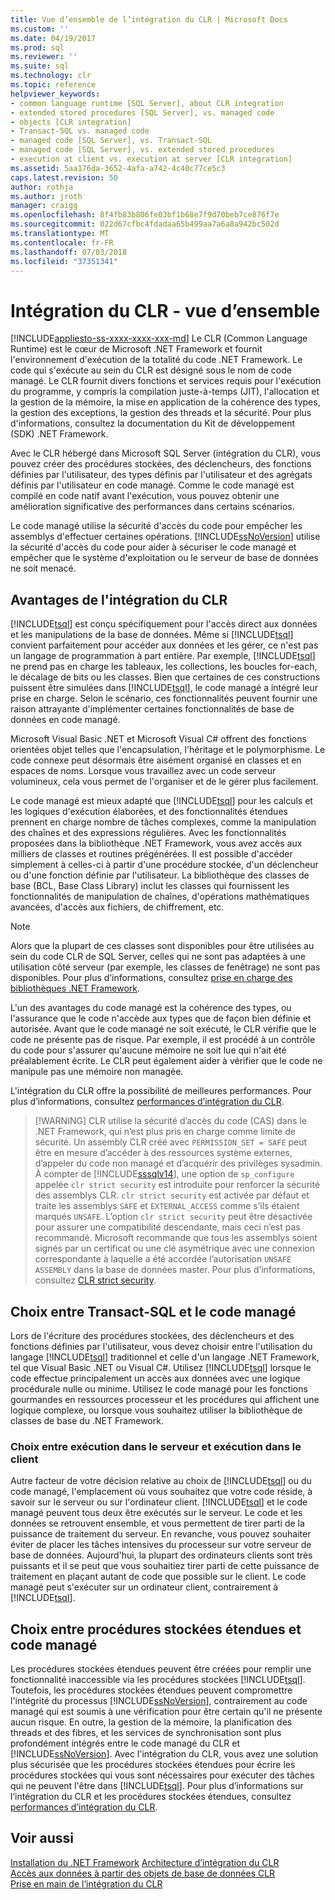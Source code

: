 ```yaml
---
title: Vue d’ensemble de l’intégration du CLR | Microsoft Docs
ms.custom: ''
ms.date: 04/19/2017
ms.prod: sql
ms.reviewer: ''
ms.suite: sql
ms.technology: clr
ms.topic: reference
helpviewer_keywords:
- common language runtime [SQL Server], about CLR integration
- extended stored procedures [SQL Server], vs. managed code
- objects [CLR integration]
- Transact-SQL vs. managed code
- managed code [SQL Server], vs. Transact-SQL
- managed code [SQL Server], vs. extended stored procedures
- execution at client vs. execution at server [CLR integration]
ms.assetid: 5aa176da-3652-4afa-a742-4c40c77ce5c3
caps.latest.revision: 50
author: rothja
ms.author: jroth
manager: craigg
ms.openlocfilehash: 8f4fb83b806fe03bf1b68e7f9d70beb7ce876f7e
ms.sourcegitcommit: 022d67cfbc4fdadaa65b499aa7a6a8a942bc502d
ms.translationtype: MT
ms.contentlocale: fr-FR
ms.lasthandoff: 07/03/2018
ms.locfileid: "37351341"
---
```

# <a name="clr-integration---overview"></a>Intégration du CLR - vue d’ensemble
[!INCLUDE[appliesto-ss-xxxx-xxxx-xxx-md](../../includes/appliesto-ss-xxxx-xxxx-xxx-md.md)]
  Le CLR (Common Language Runtime) est le cœur de Microsoft .NET Framework et fournit l'environnement d'exécution de la totalité du code .NET Framework. Le code qui s'exécute au sein du CLR est désigné sous le nom de code managé. Le CLR fournit divers fonctions et services requis pour l'exécution du programme, y compris la compilation juste-à-temps (JIT), l'allocation et la gestion de la mémoire, la mise en application de la cohérence des types, la gestion des exceptions, la gestion des threads et la sécurité.  Pour plus d'informations, consultez la documentation du Kit de développement (SDK) .NET Framework.  
  
 Avec le CLR hébergé dans Microsoft SQL Server (intégration du CLR), vous pouvez créer des procédures stockées, des déclencheurs, des fonctions définies par l'utilisateur, des types définis par l'utilisateur et des agrégats définis par l'utilisateur en code managé. Comme le code managé est compilé en code natif avant l'exécution, vous pouvez obtenir une amélioration significative des performances dans certains scénarios.  
  
 Le code managé utilise la sécurité d'accès du code pour empêcher les assemblys d'effectuer certaines opérations. [!INCLUDE[ssNoVersion](../../includes/ssnoversion-md.md)] utilise la sécurité d'accès du code pour aider à sécuriser le code managé et empêcher que le système d'exploitation ou le serveur de base de données ne soit menacé.  
  
## <a name="advantages-of-clr-integration"></a>Avantages de l'intégration du CLR  
 [!INCLUDE[tsql](../../includes/tsql-md.md)] est conçu spécifiquement pour l'accès direct aux données et les manipulations de la base de données. Même si [!INCLUDE[tsql](../../includes/tsql-md.md)] convient parfaitement pour accéder aux données et les gérer, ce n'est pas un langage de programmation à part entière. Par exemple, [!INCLUDE[tsql](../../includes/tsql-md.md)] ne prend pas en charge les tableaux, les collections, les boucles for-each, le décalage de bits ou les classes. Bien que certaines de ces constructions puissent être simulées dans [!INCLUDE[tsql](../../includes/tsql-md.md)], le code managé a intégré leur prise en charge. Selon le scénario, ces fonctionnalités peuvent fournir une raison attrayante d'implémenter certaines fonctionnalités de base de données en code managé.  
  
 Microsoft Visual Basic .NET et Microsoft Visual C# offrent des fonctions orientées objet telles que l'encapsulation, l'héritage et le polymorphisme. Le code connexe peut désormais être aisément organisé en classes et en espaces de noms. Lorsque vous travaillez avec un code serveur volumineux, cela vous permet de l'organiser et de le gérer plus facilement.  
  
 Le code managé est mieux adapté que [!INCLUDE[tsql](../../includes/tsql-md.md)] pour les calculs et les logiques d'exécution élaborées, et des fonctionnalités étendues prennent en charge nombre de tâches complexes, comme la manipulation des chaînes et des expressions régulières. Avec les fonctionnalités proposées dans la bibliothèque .NET Framework, vous avez accès aux milliers de classes et routines prégénérées. Il est possible d'accéder simplement à celles-ci à partir d'une procédure stockée, d'un déclencheur ou d'une fonction définie par l'utilisateur. La bibliothèque des classes de base (BCL, Base Class Library) inclut les classes qui fournissent les fonctionnalités de manipulation de chaînes, d'opérations mathématiques avancées, d'accès aux fichiers, de chiffrement, etc.  
  
> [!NOTE]  
>  Alors que la plupart de ces classes sont disponibles pour être utilisées au sein du code CLR de SQL Server, celles qui ne sont pas adaptées à une utilisation côté serveur (par exemple, les classes de fenêtrage) ne sont pas disponibles. Pour plus d’informations, consultez [prise en charge des bibliothèques .NET Framework](../../relational-databases/clr-integration/database-objects/supported-net-framework-libraries.md).  
  
 L'un des avantages du code managé est la cohérence des types, ou l'assurance que le code n'accède aux types que de façon bien définie et autorisée. Avant que le code managé ne soit exécuté, le CLR vérifie que le code ne présente pas de risque. Par exemple, il est procédé à un contrôle du code pour s'assurer qu'aucune mémoire ne soit lue qui n'ait été préalablement écrite. Le CLR peut également aider à vérifier que le code ne manipule pas une mémoire non managée.  
  
 L'intégration du CLR offre la possibilité de meilleures performances. Pour plus d’informations, consultez [performances d’intégration du CLR](../../relational-databases/clr-integration/clr-integration-architecture-performance.md).  
 
>  [!WARNING]
>  CLR utilise la sécurité d’accès du code (CAS) dans le .NET Framework, qui n’est plus pris en charge comme limite de sécurité. Un assembly CLR créé avec `PERMISSION_SET = SAFE` peut être en mesure d’accéder à des ressources système externes, d’appeler du code non managé et d’acquérir des privilèges sysadmin. À compter de [!INCLUDE[sssqlv14](../../includes/sssqlv14-md.md)], une option de `sp_configure` appelée `clr strict security` est introduite pour renforcer la sécurité des assemblys CLR. `clr strict security` est activée par défaut et traite les assemblys `SAFE` et `EXTERNAL_ACCESS` comme s’ils étaient marqués `UNSAFE`. L’option `clr strict security` peut être désactivée pour assurer une compatibilité descendante, mais ceci n’est pas recommandé. Microsoft recommande que tous les assemblys soient signés par un certificat ou une clé asymétrique avec une connexion correspondante à laquelle a été accordée l’autorisation `UNSAFE ASSEMBLY` dans la base de données master. Pour plus d’informations, consultez [CLR strict security](../../database-engine/configure-windows/clr-strict-security.md). 
  
## <a name="choosing-between-transact-sql-and-managed-code"></a>Choix entre Transact-SQL et le code managé  
 Lors de l'écriture des procédures stockées, des déclencheurs et des fonctions définies par l'utilisateur, vous devez choisir entre l'utilisation du langage [!INCLUDE[tsql](../../includes/tsql-md.md)] traditionnel et celle d'un langage .NET Framework, tel que Visual Basic .NET ou Visual C#. Utilisez [!INCLUDE[tsql](../../includes/tsql-md.md)] lorsque le code effectue principalement un accès aux données avec une logique procédurale nulle ou minime. Utilisez le code managé pour les fonctions gourmandes en ressources processeur et les procédures qui affichent une logique complexe, ou lorsque vous souhaitez utiliser la bibliothèque de classes de base du .NET Framework.  
  
### <a name="choosing-between-execution-in-the-server-and-execution-in-the-client"></a>Choix entre exécution dans le serveur et exécution dans le client  
 Autre facteur de votre décision relative au choix de [!INCLUDE[tsql](../../includes/tsql-md.md)] ou du code managé, l'emplacement où vous souhaitez que votre code réside, à savoir sur le serveur ou sur l'ordinateur client. [!INCLUDE[tsql](../../includes/tsql-md.md)] et le code managé peuvent tous deux être exécutés sur le serveur. Le code et les données se retrouvent ensemble, et vous permettent de tirer parti de la puissance de traitement du serveur. En revanche, vous pouvez souhaiter éviter de placer les tâches intensives du processeur sur votre serveur de base de données. Aujourd'hui, la plupart des ordinateurs clients sont très puissants et il se peut que vous souhaitiez tirer parti de cette puissance de traitement en plaçant autant de code que possible sur le client. Le code managé peut s'exécuter sur un ordinateur client, contrairement à [!INCLUDE[tsql](../../includes/tsql-md.md)].  
  
## <a name="choosing-between-extended-stored-procedures-and-managed-code"></a>Choix entre procédures stockées étendues et code managé  
 Les procédures stockées étendues peuvent être créées pour remplir une fonctionnalité inaccessible via les procédures stockées [!INCLUDE[tsql](../../includes/tsql-md.md)]. Toutefois, les procédures stockées étendues peuvent compromettre l'intégrité du processus [!INCLUDE[ssNoVersion](../../includes/ssnoversion-md.md)], contrairement au code managé qui est soumis à une vérification pour être certain qu'il ne présente aucun risque. En outre, la gestion de la mémoire, la planification des threads et des fibres, et les services de synchronisation sont plus profondément intégrés entre le code managé du CLR et [!INCLUDE[ssNoVersion](../../includes/ssnoversion-md.md)]. Avec l'intégration du CLR, vous avez une solution plus sécurisée que les procédures stockées étendues pour écrire les procédures stockées qui vous sont nécessaires pour exécuter des tâches qui ne peuvent l'être dans [!INCLUDE[tsql](../../includes/tsql-md.md)]. Pour plus d’informations sur l’intégration du CLR et les procédures stockées étendues, consultez [performances d’intégration du CLR](../../relational-databases/clr-integration/clr-integration-architecture-performance.md).  
  
## <a name="see-also"></a>Voir aussi  
 [Installation du .NET Framework](http://technet.microsoft.com/library/ms166014\(v=SQL.105\).aspx)   
 [Architecture d’intégration du CLR](http://msdn.microsoft.com/library/05e4b872-3d21-46de-b4d5-739b5f2a0cf9)   
 [Accès aux données à partir des objets de base de données CLR](../../relational-databases/clr-integration/data-access/data-access-from-clr-database-objects.md)   
 [Prise en main de l’intégration du CLR](../../relational-databases/clr-integration/database-objects/getting-started-with-clr-integration.md)  
  
  

